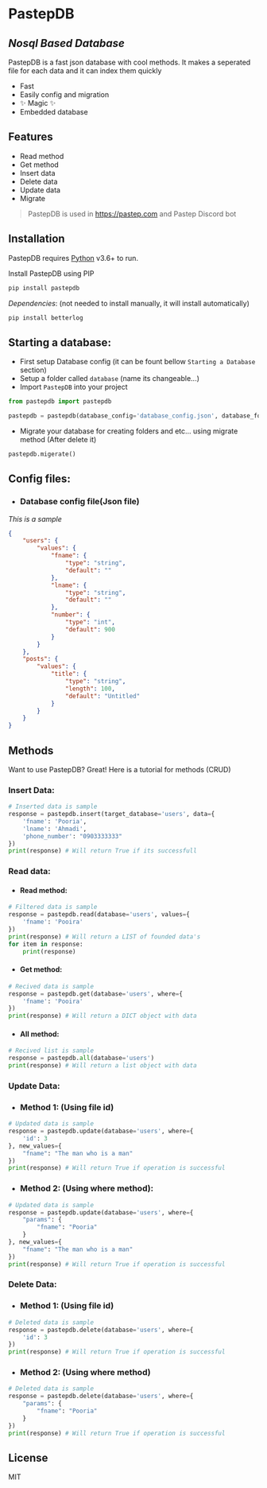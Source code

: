 # PastepDB
## _Nosql Based Database_

PastepDB is a fast json database with cool methods.
It makes a seperated file for each data and it can index them quickly

- Fast
- Easily config and migration
- ✨ Magic ✨
- Embedded database

## Features

- Read method
- Get method
- Insert data
- Delete data
- Update data
- Migrate

> PastepDB is used in https://pastep.com and Pastep Discord bot


## Installation

PastepDB requires [Python](https://python.org) v3.6+ to run.

Install PastepDB using PIP

```sh
pip install pastepdb
```

_Dependencies_:
(not needed to install manually, it will install automatically)
```sh
pip install betterlog
```

## Starting a database:
- First setup Database config (it can be fount bellow `Starting a Database` section)
- Setup a folder called `database` (name its changeable...)
- Import `PastepDB` into your project
```py
from pastepdb import pastepdb

pastepdb = pastepdb(database_config='database_config.json', database_folder='database')
```
- Migrate your database for creating folders and etc... using migrate method (After delete it)
```py
pastepdb.migerate()
```


## Config files:
- ### Database config file(Json file)
_This is a sample_
```json
{
    "users": {
        "values": {
            "fname": {
                "type": "string",
                "default": ""
            },
            "lname": {
                "type": "string",
                "default": ""
            },
            "number": {
                "type": "int",
                "default": 900
            }
        }
    },
    "posts": {
        "values": {
            "title": {
                "type": "string",
                "length": 100,
                "default": "Untitled"
            }
        }
    }
}
```
## Methods

Want to use PastepDB? Great!
Here is a tutorial for methods (CRUD)

### Insert Data:

```py
# Inserted data is sample
response = pastepdb.insert(target_database='users', data={
    'fname': 'Pooria',
    'lname': 'Ahmadi',
    'phone_number': "0903333333"
})
print(response) # Will return True if its successfull
```

### Read data:

- #### Read method:
```py
# Filtered data is sample
response = pastepdb.read(database='users', values={
    'fname': 'Pooira'
})
print(response) # Will return a LIST of founded data's
for item in response:
    print(response)
```
- #### Get method:
```py
# Recived data is sample
response = pastepdb.get(database='users', where={
    'fname': 'Pooira'
})
print(response) # Will return a DICT object with data 
```
- #### All method:
```py
# Recived list is sample
response = pastepdb.all(database='users')
print(response) # Will return a list object with data 
```

### Update Data:
- ### Method 1: (Using file id)
```py
# Updated data is sample
response = pastepdb.update(database='users', where={
    'id': 3
}, new_values={
    "fname": "The man who is a man"
})
print(response) # Will return True if operation is successful
```
- ### Method 2: (Using where method):
```py
# Updated data is sample
response = pastepdb.update(database='users', where={
    "params": {
        "fname": "Pooria"
    }
}, new_values={
    "fname": "The man who is a man"
})
print(response) # Will return True if operation is successful
```

### Delete Data:
- ### Method 1: (Using file id)
```py
# Deleted data is sample
response = pastepdb.delete(database='users', where={
    'id': 3
})
print(response) # Will return True if operation is successful
```
- ### Method 2: (Using where method)
```py
# Deleted data is sample
response = pastepdb.delete(database='users', where={
    "params": {
        "fname": "Pooria"
    }
})
print(response) # Will return True if operation is successful
```

## License

MIT

